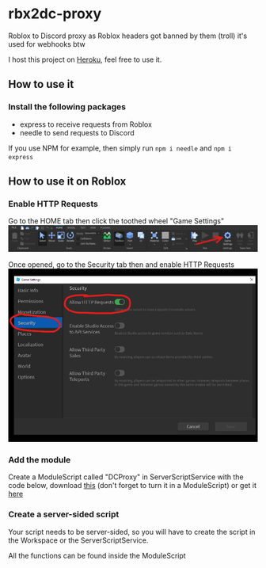 # rbx2dc-proxy
Roblox to Discord proxy as Roblox headers got banned by them (troll)
it's used for webhooks btw

I host this project on [Heroku](https://www.heroku.com/home "Heroku"), feel free to use it.

## How to use it
### Install the following packages
- express to receive requests from Roblox
- needle to send requests to Discord

If you use NPM for example, then simply run `npm i needle` and `npm i express`
## How to use it on Roblox
### Enable HTTP Requests
Go to the HOME tab then click the toothed wheel "Game Settings" ![Toolbar](https://raw.githubusercontent.com/dinat13/rbx2dc-proxy/master/assets/toolbar.png)

Once opened, go to the Security tab then and enable HTTP Requests ![Settings](https://raw.githubusercontent.com/dinat13/rbx2dc-proxy/master/assets/settings.png)

### Add the module

Create a ModuleScript called "DCProxy" in ServerScriptService with the code below, download [this](https://github.com/dinat13/rbx2dc-proxy/releases/download/Test/DCProxy.lua "Lua file") (don't forget to turn it in a ModuleScript) or get it [here](thelinktorbxmodule)

### Create a server-sided script
Your script needs to be server-sided, so you will have to create the script in the Workspace or the ServerScriptService.

All the functions can be found inside the ModuleScript